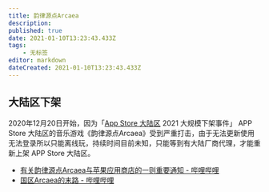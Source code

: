 ```yaml
---
title: 韵律源点Arcaea
description: 
published: true
date: 2021-01-10T13:23:43.433Z
tags:
    - 无标签
editor: markdown
dateCreated: 2021-01-10T13:23:43.433Z
---
```


## 大陆区下架

2020年12月20日开始，因为「[App Store 大陆区](/company/Apple/App_Store_大陆区.md) 2021 大规模下架事件」 APP Store 大陆区的音乐游戏《韵律源点Arcaea》受到严重打击，由于无法更新使用无法登录所以只能离线玩，持续时间目前未知，只能等到有大陆厂商代理，才能重新上架 APP Store 大陆区。

+ [有关韵律源点Arcaea与苹果应用商店的一则重要通知 - 哔哩哔哩](https://archive.is/r9ryo "https://www.bilibili.com/read/cv8840434")
+ [国区Arcaea的末路 - 哔哩哔哩](https://archive.is/849Pp "https://www.bilibili.com/video/BV1wp4y167qB")
